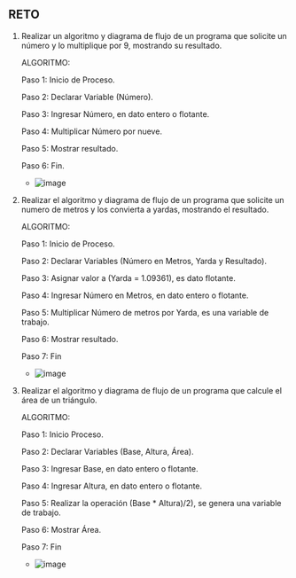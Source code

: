 ## RETO
1. Realizar un algoritmo y diagrama de flujo de un programa que solicite un número y lo multiplique por 9, mostrando su resultado. 

    ALGORITMO:

    Paso 1: Inicio de Proceso.

    Paso 2: Declarar Variable (Número).

    Paso 3: Ingresar Número, en dato entero o flotante.

    Paso 4: Multiplicar Número por nueve.

    Paso 5: Mostrar resultado.

    Paso 6: Fin.

      * ![image](https://user-images.githubusercontent.com/103280092/163036127-2389172d-ebba-454b-8662-e4208b85a4df.png)


3. Realizar el algoritmo y diagrama de flujo de un programa que solicite un numero de metros y los convierta a yardas, mostrando el resultado.

    ALGORITMO:

    Paso 1: Inicio de Proceso.

    Paso 2: Declarar Variables (Número en Metros, Yarda y Resultado).

    Paso 3: Asignar valor a (Yarda = 1.09361), es dato flotante.

    Paso 4: Ingresar Número en Metros, en dato entero o flotante.

    Paso 5: Multiplicar Número de metros por Yarda, es una variable de trabajo.

    Paso 6: Mostrar resultado.

    Paso 7: Fin
      
      * ![image](https://user-images.githubusercontent.com/103280092/163036236-89e137a7-9708-4345-b7d6-b5fbfa63654c.png)


5. Realizar el algoritmo y diagrama de flujo de un programa que calcule el área de un triángulo.

    ALGORITMO:
 
    Paso 1: Inicio Proceso.

    Paso 2: Declarar Variables (Base, Altura, Área).

    Paso 3: Ingresar Base, en dato entero o flotante.

    Paso 4: Ingresar Altura, en dato entero o flotante.

    Paso 5: Realizar la operación (Base * Altura)/2), se genera una variable de trabajo. 

    Paso 6: Mostrar Área.

    Paso 7: Fin

      * ![image](https://user-images.githubusercontent.com/103280092/163036863-10b77e67-3bf7-4840-8553-91e625917c3b.png)
